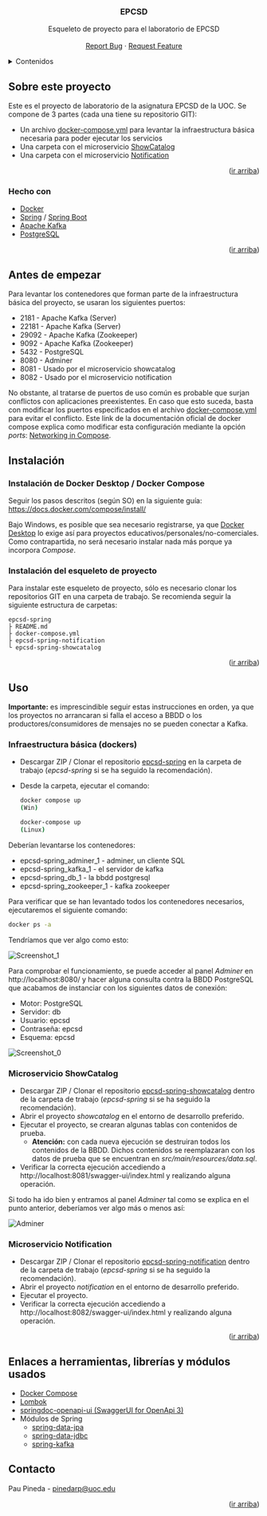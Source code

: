 <div id="top"></div>
<!--
*** Made using the Best-README-Template
*** https://github.com/othneildrew/Best-README-Template/blob/master/README.md
-->


<!-- PROJECT LOGO -->
<br />
<div align="center">
  <h3 align="center">EPCSD</h3>

  <p align="center">
    Esqueleto de proyecto para el laboratorio de EPCSD
    <br />
    <br />
    <a href="https://github.com/ppinedar/epcsd-spring/issues">Report Bug</a>
    ·
    <a href="https://github.com/ppinedar/epcsd-spring/issues">Request Feature</a>
  </p>
</div>



<!-- TABLE OF CONTENTS -->
<details>
  <summary>Contenidos</summary>
  <ol>
    <li>
      <a href="#sobre-este-proyecto">Sobre este proyecto</a>
      <ul>
        <li><a href="#hecho-con">Hecho con</a></li>
      </ul>
    </li>
    <li>
      <a href="#antes-de-empezar">Antes de empezar</a>
    </li>
    <li>
      <a href="#instalación">Instalación</a>
      <ul>
        <li><a href="#instalación-de-docker-desktop--docker-compose">Instalación de Docker Desktop / Docker Compose</a></li>
        <li><a href="#instalación-del-esqueleto-de-proyecto">Instalación del esqueleto de proyecto</a></li>
      </ul>
    </li>
    <li><a href="#uso">Uso</a>
      <ul>
        <li><a href="#infraestructura-básica-dockers">Infraestructura básica (dockers)</a></li>
        <li><a href="#microservicio-showcatalog">Microservicio ShowCatalog</a></li>
        <li><a href="#microservicio-notification">Microservicio Notification</a></li>
      </ul>
    </li>
    <li><a href="#enlaces-a-herramientas-librerías-y-módulos-usados">Enlaces a herramientas, librerías y módulos usados</a></li>
    <li><a href="#contacto">Contacto</a></li>
  </ol>
</details>



<!-- Sobre este proyecto -->
## Sobre este proyecto

Este es el proyecto de laboratorio de la asignatura EPCSD de la UOC. Se compone de 3 partes (cada una tiene su repositorio GIT):

* Un archivo <a href="https://github.com/ppinedar/epcsd-spring/blob/main/docker-compose.yml">docker-compose.yml</a> para levantar la infraestructura básica necesaria para poder ejecutar los servicios
* Una carpeta con el microservicio <a href="https://github.com/ppinedar/epcsd-spring-showcatalog">ShowCatalog</a>
* Una carpeta con el microservicio <a href="https://github.com/ppinedar/epcsd-spring-notification">Notification</a>

<p align="right">(<a href="#top">ir arriba</a>)</p>



### Hecho con

* [Docker](https://www.docker.com/)
* [Spring](https://spring.io/) / [Spring Boot](https://spring.io/projects/spring-boot)
* [Apache Kafka](https://kafka.apache.org/)
* [PostgreSQL](https://www.postgresql.org/)

<p align="right">(<a href="#top">ir arriba</a>)</p>


## Antes de empezar

Para levantar los contenedores que forman parte de la infraestructura básica del proyecto, se usaran los siguientes puertos:
* 2181 - Apache Kafka (Server)
* 22181 - Apache Kafka (Server)
* 29092 - Apache Kafka (Zookeeper)
* 9092 - Apache Kafka (Zookeeper)
* 5432 - PostgreSQL
* 8080 - Adminer
* 8081 - Usado por el microservicio showcatalog
* 8082 - Usado por el microservicio notification

No obstante, al tratarse de puertos de uso común es probable que surjan conflictos con aplicaciones preexistentes. En caso que esto suceda, basta con modificar los puertos especificados en el archivo [docker-compose.yml](https://github.com/ppinedar/epcsd-spring/blob/main/docker-compose.yml) para evitar el conflicto. Este link de la documentación oficial de docker compose explica como modificar esta configuración mediante la opción _ports_: [Networking in Compose](https://docs.docker.com/compose/networking/).

## Instalación

### Instalación de Docker Desktop / Docker Compose

Seguir los pasos descritos (según SO) en la siguiente guía: https://docs.docker.com/compose/install/

Bajo Windows, es posible que sea necesario registrarse, ya que <a href="https://docs.docker.com/desktop/windows/install/">Docker Desktop</a> lo exige así para proyectos educativos/personales/no-comerciales. Como contrapartida, no será necesario instalar nada más porque ya incorpora _Compose_.

### Instalación del esqueleto de proyecto

Para instalar este esqueleto de proyecto, sólo es necesario clonar los repositorios GIT en una carpeta de trabajo. Se recomienda seguir la siguiente estructura de carpetas:

```
epcsd-spring
├ README.md
├ docker-compose.yml
├ epcsd-spring-notification
└ epcsd-spring-showcatalog
```
<p align="right">(<a href="#top">ir arriba</a>)</p>


## Uso

**Importante:** es imprescindible seguir estas instrucciones en orden, ya que los proyectos no arrancaran si falla el acceso a BBDD o los productores/consumidores de mensajes no se pueden conectar a Kafka.

### Infraestructura básica (dockers)

* Descargar ZIP / Clonar el repositorio <a href="https://github.com/ppinedar/epcsd-spring">epcsd-spring</a> en la carpeta de trabajo (_epcsd-spring_ si se ha seguido la recomendación).
* Desde la carpeta, ejecutar el comando:

  ```sh
  docker compose up
  (Win)
  ```
  ```sh
  docker-compose up
  (Linux)
  ```

Deberían levantarse los contenedores:

* epcsd-spring_adminer_1 - adminer, un cliente SQL
* epcsd-spring_kafka_1 - el servidor de kafka
* epcsd-spring_db_1 - la bbdd postgresql
* epcsd-spring_zookeeper_1 - kafka zookeeper

Para verificar que se han levantado todos los contenedores necesarios, ejecutaremos el siguiente comando:
  
  ```sh
  docker ps -a
  ```

Tendríamos que ver algo como esto:

![Screenshot_1](https://user-images.githubusercontent.com/72941559/155118965-78bfa6f1-24e0-461c-92c4-63df919d2ac1.png)

Para comprobar el funcionamiento, se puede acceder al panel _Adminer_ en http://localhost:8080/ y hacer alguna consulta contra la BBDD PostgreSQL que acabamos de instanciar con los siguientes datos de conexión:

* Motor: PostgreSQL
* Servidor: db
* Usuario: epcsd
* Contraseña: epcsd
* Esquema: epcsd

![Screenshot_0](https://user-images.githubusercontent.com/72941559/154020889-9ae6fca0-a83d-4e3a-8b09-41963f2c9e3c.png)

### Microservicio ShowCatalog

* Descargar ZIP / Clonar el repositorio <a href="https://github.com/ppinedar/epcsd-spring-showcatalog">epcsd-spring-showcatalog</a> dentro de la carpeta de trabajo (_epcsd-spring_ si se ha seguido la recomendación).
* Abrir el proyecto _showcatalog_ en el entorno de desarrollo preferido.
* Ejecutar el proyecto, se crearan algunas tablas con contenidos de prueba. 
  * **Atención:** con cada nueva ejecución se destruiran todos los contenidos de la BBDD. Dichos contenidos se reemplazaran con los datos de prueba que se encuentran en _src/main/resources/data.sql_.
* Verificar la correcta ejecución accediendo a http://localhost:8081/swagger-ui/index.html y realizando alguna operación.

Si todo ha ido bien y entramos al panel _Adminer_ tal como se explica en el punto anterior, deberíamos ver algo más o menos así:

![Adminer](https://user-images.githubusercontent.com/72941559/154020768-af4d20ca-a497-43b4-8fc5-d06dbb33c812.png)

### Microservicio Notification

* Descargar ZIP / Clonar el repositorio <a href="https://github.com/ppinedar/epcsd-spring-notification">epcsd-spring-notification</a> dentro de la carpeta de trabajo (_epcsd-spring_ si se ha seguido la recomendación).
* Abrir el proyecto _notification_ en el entorno de desarrollo preferido.
* Ejecutar el proyecto.
* Verificar la correcta ejecución accediendo a http://localhost:8082/swagger-ui/index.html y realizando alguna operación.

<p align="right">(<a href="#top">ir arriba</a>)</p>


## Enlaces a herramientas, librerías y módulos usados

* [Docker Compose](https://docs.docker.com/compose/)
* [Lombok](https://projectlombok.org/)
* [springdoc-openapi-ui (SwaggerUI for OpenApi 3)](https://github.com/springdoc/springdoc-openapi)
* Módulos de Spring 
  * [spring-data-jpa](https://spring.io/projects/spring-data-jpa)
  * [spring-data-jdbc](https://spring.io/projects/spring-data-jdbc)
  * [spring-kafka](https://spring.io/projects/spring-kafka)


## Contacto

Pau Pineda - pinedarp@uoc.edu

<p align="right">(<a href="#top">ir arriba</a>)</p>

